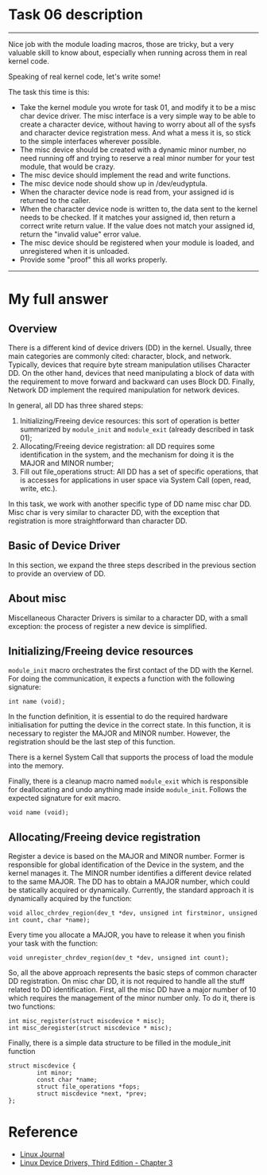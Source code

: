# Task 06 description

----

Nice job with the module loading macros, those are tricky, but a very
valuable skill to know about, especially when running across them in
real kernel code.

Speaking of real kernel code, let's write some!

The task this time is this:
  - Take the kernel module you wrote for task 01, and modify it to be a
    misc char device driver.  The misc interface is a very simple way to
    be able to create a character device, without having to worry about
    all of the sysfs and character device registration mess.  And what a
    mess it is, so stick to the simple interfaces wherever possible.
  - The misc device should be created with a dynamic minor number, no
    need running off and trying to reserve a real minor number for your
    test module, that would be crazy.
  - The misc device should implement the read and write functions.
  - The misc device node should show up in /dev/eudyptula.
  - When the character device node is read from, your assigned id is
    returned to the caller.
  - When the character device node is written to, the data sent to the
    kernel needs to be checked.  If it matches your assigned id, then
    return a correct write return value.  If the value does not match
    your assigned id, return the "invalid value" error value.
  - The misc device should be registered when your module is loaded, and
    unregistered when it is unloaded.
  - Provide some "proof" this all works properly.

----

# My full answer

## Overview

There is a different kind of device drivers (DD) in the kernel. Usually, three
main categories are commonly cited: character, block, and network. Typically,
devices that require byte stream manipulation utilises Character DD. On the
other hand, devices that need manipulating a block of data with the requirement
to move forward and backward can uses Block DD. Finally, Network DD implement
the required manipulation for network devices.

In general, all DD has three shared steps:
1. Initializing/Freeing device resources: this sort of operation is better
summarized by `module_init` and `module_exit` (already described in
task 01);
2. Allocating/Freeing device registration: all DD requires some identification
in the system, and the mechanism for doing it is the MAJOR and MINOR number;
3. Fill out file_operations struct: All DD has a set of specific operations,
that is accesses for applications in user space via System Call (open, read,
write, etc.).

In this task, we work with another specific type of DD name misc char DD. Misc
char is very similar to character DD, with the exception that registration is
more straightforward than character DD.

## Basic of Device Driver

In this section, we expand the three steps described in the previous section to
provide an overview of DD.

## About misc

Miscellaneous Character Drivers is similar to a character DD, with a small
exception: the process of register a new device is simplified.

## Initializing/Freeing device resources

`module_init` macro orchestrates the first contact of the DD with the Kernel.
For doing the communication, it expects a function with the following
signature:

```
int name (void);
```

In the function definition, it is essential to do the required hardware
initialisation for putting the device in the correct state. In this function,
it is necessary to register the MAJOR and MINOR number. However, the
registration should be the last step of this function.

There is a kernel System Call that supports the process of load the module into
the memory.

Finally, there is a cleanup macro named `module_exit` which is responsible for
deallocating and undo anything made inside `module_init`. Follows the expected
signature for exit macro.

```
void name (void);
```

## Allocating/Freeing device registration

Register a device is based on the MAJOR and MINOR number. Former is responsible
for global identification of the Device in the system, and the kernel manages
it. The MINOR number identifies a different device related to the same MAJOR.
The DD has to obtain a MAJOR number, which could be statically acquired or
dynamically. Currently, the standard approach it is dynamically acquired by the
function:

```
void alloc_chrdev_region(dev_t *dev, unsigned int firstminor, unsigned int count, char *name);
```

Every time you allocate a MAJOR, you have to release it when you finish your
task with the function:

```
void unregister_chrdev_region(dev_t *dev, unsigned int count);
```

So, all the above approach represents the basic steps of common character DD
registration. On misc char DD, it is not required to handle all the stuff
related to DD identification. First, all the misc DD have a major number of 10
which requires the management of the minor number only. To do it, there is two
functions:

```
int misc_register(struct miscdevice * misc);
int misc_deregister(struct miscdevice * misc);
```

Finally, there is a simple data structure to be filled in the module_init function

```
struct miscdevice {
        int minor;
        const char *name;
        struct file_operations *fops;
        struct miscdevice *next, *prev;
};
```

# Reference

* [Linux Journal](http://www.linuxjournal.com/article/2920)
* [Linux Device Drivers, Third Edition - Chapter 3](https://lwn.net/Kernel/LDD3/)
